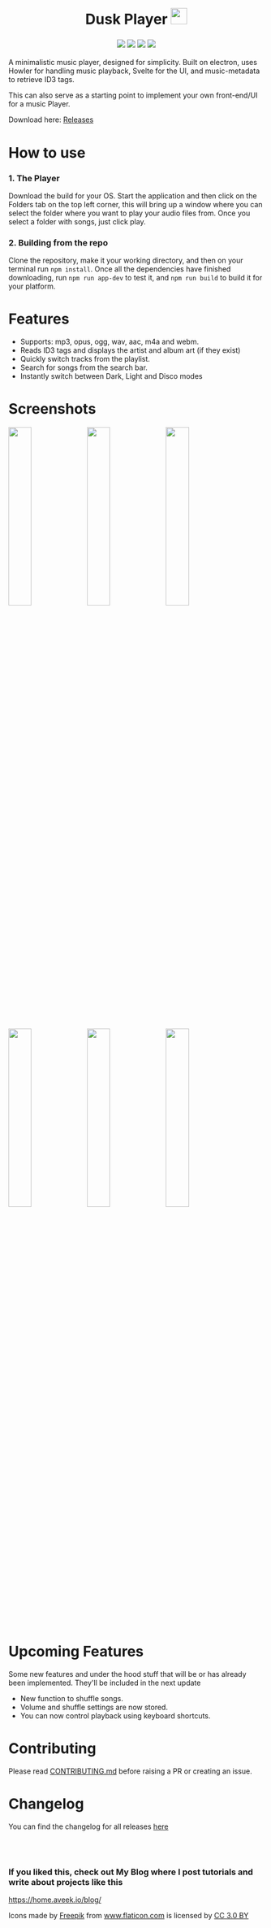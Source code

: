  <h1 align="center">
 <br>
  Dusk Player <img width = "32px" src = "https://raw.githubusercontent.com/Aveek-Saha/MusicPlayer/master/dusk.png">
 
</h1>
 
<h3 align="center">
<img src ="https://img.shields.io/github/downloads/Aveek-Saha/MusicPlayer/total.svg?style=for-the-badge">
<img src ="https://img.shields.io/github/stars/Aveek-Saha/MusicPlayer.svg?style=for-the-badge">
<img src ="https://img.shields.io/github/forks/Aveek-Saha/MusicPlayer.svg?style=for-the-badge">
<img src ="https://img.shields.io/github/workflow/status/Aveek-Saha/MusicPlayer/CD?style=for-the-badge">
</h3>
 
A minimalistic music player, designed for simplicity. Built on electron, uses Howler for handling music playback, Svelte for the UI, and music-metadata to retrieve ID3 tags.
 
This can also serve as a starting point to implement your own front-end/UI for a music Player.
 
Download here: [Releases](https://github.com/Aveek-Saha/MusicPlayer/releases)
 
# How to use
### 1. The Player
Download the build for your OS. Start the application and then click on the Folders tab on the top left corner, this will bring up a window where you can select the folder where you want to play your audio files from.
Once you select a folder with songs, just click play.
### 2. Building from the repo
Clone the repository, make it your working directory, and then on your terminal run ```npm install```. 
Once all the dependencies have finished downloading, run ```npm run app-dev``` to test it, and ```npm run build``` to build it for your platform.
 
 
# Features
<ul>
 <li>Supports: mp3, opus, ogg, wav, aac, m4a and webm.</li>
 <li>Reads ID3 tags and displays the artist and album art (if they exist)</li>
 <li>Quickly switch tracks from the playlist.</li>
 <li>Search for songs from the search bar.</li>
 <li>Instantly switch between Dark, Light and Disco modes</li>
</ul>
 
# Screenshots
<img src="https://home.aveek.io/blog/DuskPlayer/Screenshot4.png" width="30%"></img>
<img src="https://home.aveek.io/blog/DuskPlayer/Screenshot3.png" width="30%"></img>
<img src="https://home.aveek.io/blog/DuskPlayer/Screenshot2.png" width="30%"></img>

<img src="https://home.aveek.io/blog/DuskPlayer/Screenshot5.png" width="30%"></img>
<img src="https://home.aveek.io/blog/DuskPlayer/Screenshot7.png" width="30%"></img>
<img src="https://home.aveek.io/blog/DuskPlayer/Screenshot6.png" width="30%"></img>
 
# Upcoming Features
Some new features and under the hood stuff that will be or has already been implemented. They'll be included in the next update
* New function to shuffle songs.
* Volume and shuffle settings are now stored.
* You can now control playback using keyboard shortcuts.

# Contributing
Please read [CONTRIBUTING.md](https://github.com/Aveek-Saha/MusicPlayer/blob/master/CONTRIBUTING.md) before raising a PR or creating an issue.

# Changelog
You can find the changelog for all releases [here](https://github.com/Aveek-Saha/MusicPlayer/blob/master/CHANGELOG.md)

<br>
<br>

### If you liked this, check out My Blog where I post tutorials and write about projects like this
https://home.aveek.io/blog/

<div>Icons made by <a href="http://www.freepik.com" title="Freepik">Freepik</a> from <a href="https://www.flaticon.com/" title="Flaticon">www.flaticon.com</a> is licensed by <a href="http://creativecommons.org/licenses/by/3.0/" title="Creative Commons BY 3.0" target="_blank">CC 3.0 BY</a></div>
